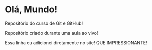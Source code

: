 # Olá, Mundo!

 Repositório do curso de Git e GitHub!
 
 Repositório criado durante uma aula ao vivo!
 
 Essa linha eu adicionei diretamente no site! QUE IMPRESSIONANTE!
 
